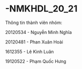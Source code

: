 # -NMKHDL_20_21
Thông tin thành viên nhóm:

20120534 - Nguyễn Minh Nghĩa

20120481 - Phan Xuân Hoài

1612355 - Lê Kinh Luân

19120522 - Phạm Quốc Hưng
